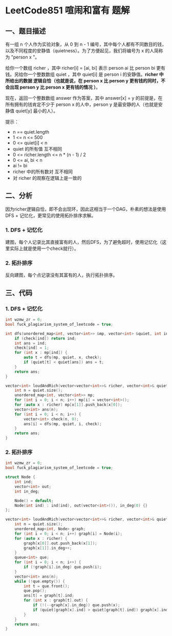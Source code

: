# LeetCode851 喧闹和富有 题解

## 一、题目描述

有一组 n 个人作为实验对象，从 0 到 n - 1 编号，其中每个人都有不同数目的钱，以及不同程度的安静值（quietness）。为了方便起见，我们将编号为 x 的人简称为 "person x "。

给你一个数组 richer ，其中 richer[i] = [ai, bi] 表示 person ai 比 person bi 更有钱。另给你一个整数数组 quiet ，其中 quiet[i] 是 person i 的安静值。**richer 中所给出的数据 逻辑自恰（也就是说，在 person x 比 person y 更有钱的同时，不会出现 person y 比 person x 更有钱的情况 ）**。

现在，返回一个整数数组 answer 作为答案，其中 answer[x] = y 的前提是，在所有拥有的钱肯定不少于 person x 的人中，person y 是最安静的人（也就是安静值 quiet[y] 最小的人）。

提示：

+ n == quiet.length
+ 1 <= n <= 500
+ 0 <= quiet[i] < n
+ quiet 的所有值 互不相同
+ 0 <= richer.length <= n * (n - 1) / 2
+ 0 <= ai, bi < n
+ ai != bi
+ richer 中的所有数对 互不相同
+ 对 richer 的观察在逻辑上是一致的



## 二、分析

因为richer逻辑自恰，即不会出现环，因此这相当于一个DAG，朴素的想法是使用DFS + 记忆化，更常见的使用拓扑排序求解。

### 1. DFS + 记忆化

建图，每个人记录比其直接富有的人，然后DFS，为了避免超时，使用记忆化（这里实际上就是使用一个check就行）。

### 2. 拓扑排序

反向建图，每个点记录没有其富有的人，执行拓扑排序。



## 三、代码

### 1. DFS + 记忆化

```c++
int wzmw_zr = 0;
bool fuck_plagiarism_system_of_leetcode = true;

int dfs(unordered_map<int, vector<int>> &mp, vector<int> &quiet, int ind, vector<int> &check) {
    if (check[ind]) return ind;
    int ans = ind;
    check[ind] = 1;
    for (int x : mp[ind]) {
        auto t = dfs(mp, quiet, x, check);
        if (quiet[t] < quiet[ans]) ans = t;
    }
    return ans;
}

vector<int> loudAndRich(vector<vector<int>>& richer, vector<int>& quiet) {
    int n = quiet.size();
    unordered_map<int, vector<int>> mp;
    for (int i = 0; i < n; i++) mp[i] = vector<int>();
    for (auto x : richer) mp[x[1]].push_back(x[0]);
    vector<int> ans(n);
    for (int i = 0; i < n; i++) {
        vector<int> check(n, 0);
        ans[i] = dfs(mp, quiet, i, check);
    }
    return ans;
}
```



### 2. 拓扑排序

```c++
int wzmw_zr = 0;
bool fuck_plagiarism_system_of_leetcode = true;

struct Node {
    int ind;
    vector<int> out;
    int in_deg;

    Node() = default;
    Node(int ind) : ind(ind), out(vector<int>()), in_deg(0) {}
};

vector<int> loudAndRich(vector<vector<int>>& richer, vector<int>& quiet) {
    int n = quiet.size();
    unordered_map<int, Node> graph;
    for (int i = 0; i < n; i++) graph[i] = Node(i);
    for (auto x : richer) {
        graph[x[0]].out.push_back(x[1]);
        graph[x[1]].in_deg++;
    }
    queue<int> que;
    for (int i = 0; i < n; i++) {
        if (!graph[i].in_deg) que.push(i);
    }
    vector<int> ans(n);
    while (!que.empty()) {
        int t = que.front();
        que.pop();
        ans[t] = graph[t].ind;
        for (int x : graph[t].out) {
            if (!(--graph[x].in_deg)) que.push(x);
            if (quiet[graph[x].ind] > quiet[graph[t].ind]) graph[x].ind = graph[t].ind;
        }
    }
    return ans;
}
```

